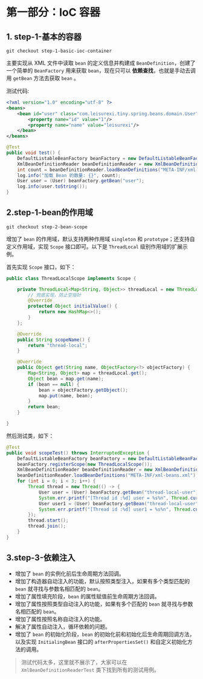 # 第一部分：IoC 容器

## 1. step-1-基本的容器

```shell
git checkout step-1-basic-ioc-container
```

主要实现从 XML 文件中读取 `bean` 的定义信息并构建成 `BeanDefinition`，创建了一个简单的 `BeanFactory` 用来获取 `bean`，现在只可以 **依赖查找**，也就是手动去调用 `getBean` 方法去获取 `bean` 。

测试代码:

```xml
<?xml version="1.0" encoding="utf-8" ?>
<beans>
    <bean id="user" class="com.leisurexi.tiny.spring.beans.domain.User">
        <property name="id" value="1"/>
        <property name="name" value="leisurexi"/>
    </bean>
</beans>
```

```java
@Test
public void test() {
    DefaultListableBeanFactory beanFactory = new DefaultListableBeanFactory();
    XmlBeanDefinitionReader beanDefinitionReader = new XmlBeanDefinitionReader(beanFactory);
    int count = beanDefinitionReader.loadBeanDefinitions("META-INF/xml-beans.xml");
    log.info("加载 Bean 的数量: {}", count);
    User user = (User) beanFactory.getBean("user");
    log.info(user.toString());
}
```

## 2.step-1-bean的作用域

```shell
git checkout step-2-bean-scope
```

增加了 `bean` 的作用域，默认支持两种作用域 `singleton` 和 `prototype`；还支持自定义作用域，实现 `Scope` 接口即可。以下是 `ThreadLocal` 级别作用域的扩展示例。

首先实现 `Scope` 接口，如下：

```java
public class ThreadLocalScope implements Scope {

    private ThreadLocal<Map<String, Object>> threadLocal = new ThreadLocal() {
        // 兜底实现，防止空指针
        @Override
        protected Object initialValue() {
            return new HashMap<>();
        }
    };

    @Override
    public String scopeName() {
        return "thread-local";
    }

    @Override
    public Object get(String name, ObjectFactory<?> objectFactory) {
        Map<String, Object> map = threadLocal.get();
        Object bean = map.get(name);
        if (bean == null) {
            bean = objectFactory.getObject();
            map.put(name, bean);
        }
        return bean;
    }

}
```

然后测试类，如下：

```java
@Test
public void scopeTest() throws InterruptedException {
    DefaultListableBeanFactory beanFactory = new DefaultListableBeanFactory();
    beanFactory.registerScope(new ThreadLocalScope());
    XmlBeanDefinitionReader beanDefinitionReader = new XmlBeanDefinitionReader(beanFactory);
    beanDefinitionReader.loadBeanDefinitions("META-INF/xml-beans.xml");
    for (int i = 0; i < 3; i++) {
        Thread thread = new Thread(() -> {
            User user = (User) beanFactory.getBean("thread-local-user");
            System.err.printf("[Thread id :%d] user = %s%n", Thread.currentThread().getId(), user.getClass().getName() + "@" + Integer.toHexString(user.hashCode()));
            User user1 = (User) beanFactory.getBean("thread-local-user");
            System.err.printf("[Thread id :%d] user1 = %s%n", Thread.currentThread().getId(), user1.getClass().getName() + "@" + Integer.toHexString(user1.hashCode()));
        });
        thread.start();
        thread.join();
    }
}
```

## 3.step-3-依赖注入

* 增加了 `bean` 的实例化前后生命周期方法回调。
* 增加了构造器自动注入的功能，默认按照类型注入，如果有多个类型匹配的 `bean` 就寻找与参数名相匹配的 `bean`。
* 增加了属性填充阶段，`bean` 的属性赋值前生命周期方法回调。
* 增加了属性按照类型自动注入的功能，如果有多个匹配的 `bean` 就寻找与参数名相匹配的 `bean`。
* 增加了属性按照名称自动注入的功能。
* 解决了属性自动注入，循环依赖的问题。
* 增加了 `bean` 的初始化阶段，`bean` 的初始化前和初始化后生命周期回调方法，以及实现 `InitialingBean` 接口的 `afterPropertiesSet()` 和自定义初始化方法的调用。

> 测试代码太多，这里就不展示了，大家可以在 `XmlBeanDefinitionReaderTest` 类下找到所有的测试用例。

